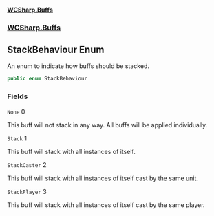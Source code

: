 #### [WCSharp.Buffs](index.md 'index')
### [WCSharp.Buffs](WCSharp.Buffs.md 'WCSharp.Buffs')

## StackBehaviour Enum

An enum to indicate how buffs should be stacked.

```csharp
public enum StackBehaviour
```
### Fields

<a name='WCSharp.Buffs.StackBehaviour.None'></a>

`None` 0

This buff will not stack in any way. All buffs will be applied individually.

<a name='WCSharp.Buffs.StackBehaviour.Stack'></a>

`Stack` 1

This buff will stack with all instances of itself.

<a name='WCSharp.Buffs.StackBehaviour.StackCaster'></a>

`StackCaster` 2

This buff will stack with all instances of itself cast by the same unit.

<a name='WCSharp.Buffs.StackBehaviour.StackPlayer'></a>

`StackPlayer` 3

This buff will stack with all instances of itself cast by the same player.